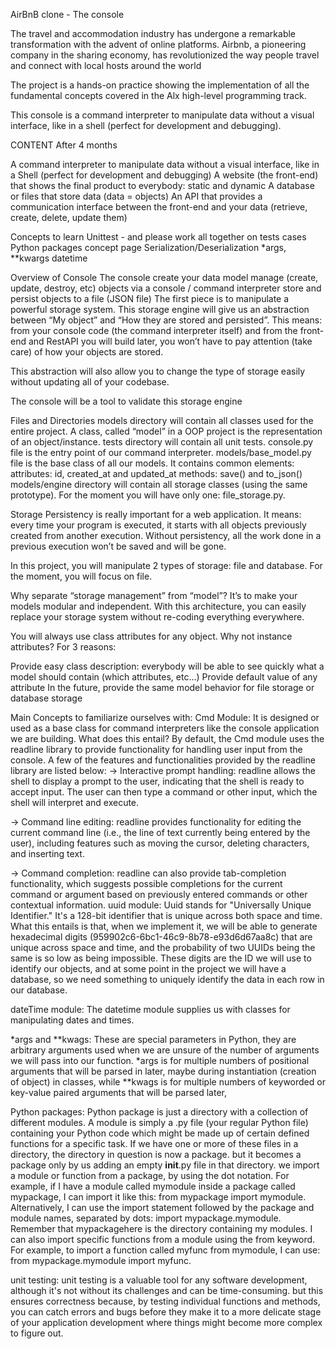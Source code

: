 AirBnB clone - The console

The travel and accommodation industry has undergone a remarkable transformation with the advent of online platforms. Airbnb, a pioneering company in the sharing economy, has revolutionized the way people travel and connect with local hosts around the world


The project is a hands-on practice showing the implementation of all the fundamental concepts covered in the Alx high-level programming track.

This console is a command interpreter to manipulate data without a visual interface, like in a shell (perfect for development and debugging).


CONTENT
After 4 months

A command interpreter to manipulate data without a visual interface, like in a Shell (perfect for development and debugging)
A website (the front-end) that shows the final product to everybody: static and dynamic
A database or files that store data (data = objects)
An API that provides a communication interface between the front-end and your data (retrieve, create, delete, update them)

Concepts to learn
Unittest - and please work all together on tests cases
Python packages concept page
Serialization/Deserialization
*args, **kwargs
datetime

Overview of  Console
The console
create your data model
manage (create, update, destroy, etc) objects via a console / command interpreter
store and persist objects to a file (JSON file)
The first piece is to manipulate a powerful storage system. This storage engine will give us an abstraction between “My object” and “How they are stored and persisted”. This means: from your console code (the command interpreter itself) and from the front-end and RestAPI you will build later, you won’t have to pay attention (take care) of how your objects are stored.

This abstraction will also allow you to change the type of storage easily without updating all of your codebase.

The console will be a tool to validate this storage engine

Files and Directories
models directory will contain all classes used for the entire project. A class, called “model” in a OOP project is the representation of an object/instance.
tests directory will contain all unit tests.
console.py file is the entry point of our command interpreter.
models/base_model.py file is the base class of all our models. It contains common elements:
attributes: id, created_at and updated_at
methods: save() and to_json()
models/engine directory will contain all storage classes (using the same prototype). For the moment you will have only one: file_storage.py.


Storage
Persistency is really important for a web application. It means: every time your program is executed, it starts with all objects previously created from another execution. Without persistency, all the work done in a previous execution won’t be saved and will be gone.

In this project, you will manipulate 2 types of storage: file and database. For the moment, you will focus on file.

Why separate “storage management” from “model”? It’s to make your models modular and independent. With this architecture, you can easily replace your storage system without re-coding everything everywhere.

You will always use class attributes for any object. Why not instance attributes? For 3 reasons:

Provide easy class description: everybody will be able to see quickly what a model should contain (which attributes, etc…)
Provide default value of any attribute
In the future, provide the same model behavior for file storage or database storage



Main Concepts to familiarize ourselves with:
Cmd Module: It is designed or used as a base class for command interpreters like the console application we are building. What does this entail? By default, the Cmd module uses the readline library to provide functionality for handling user input from the console. A few of the features and functionalities provided by the readline library are listed below:
-> Interactive prompt handling: readline allows the shell to display a prompt to the user, indicating that the shell is ready to accept input. The user can then type a command or other input, which the shell will interpret and execute.

-> Command line editing: readline provides functionality for editing the current command line (i.e., the line of text currently being entered by the user), including features such as moving the cursor, deleting characters, and inserting text.

-> Command completion: readline can also provide tab-completion functionality, which suggests possible completions for the current command or argument based on previously entered commands or other contextual information.
uuid module: Uuid stands for "Universally Unique Identifier." It's a 128-bit identifier that is unique across both space and time. What this entails is that, when we implement it, we will be able to generate hexadecimal digits (959902c6-6bc1-46c9-8b78-e93d6d67aa8c) that are unique across space and time, and the probability of two UUIDs being the same is so low as being impossible. These digits are the ID we will use to identify our objects, and at some point in the project we will have a database, so we need something to uniquely identify the data in each row in our database.

dateTime module: The datetime module supplies us with classes for manipulating dates and times.

*args and **kwags:
These are special parameters in Python, they are arbitrary arguments used when we are unsure of the number of arguments we will pass into our function. 
 *args is for multiple numbers of positional arguments that will be parsed in later, maybe during instantiation (creation of object) in classes, while **kwags is for multiple numbers of keyworded or key-value paired arguments that will be parsed later,

Python packages:
Python package is just a directory with a collection of different modules. A module is simply a .py file (your regular Python file) containing your Python code which might be made up of certain defined functions for a specific task. If we have one or more of these files in a directory, the directory in question is now a package. but it becomes a package only by us adding an empty __init__.py file in that directory.
we import a module or function from a package, by using the dot notation. For example, if I have a module called mymodule inside a package called mypackage, I can import it like this: from mypackage import mymodule. Alternatively, I can use the import statement followed by the package and module names, separated by dots: import mypackage.mymodule. Remember that mypackagehere is the directory containing my modules. I can also import specific functions from a module using the from keyword. For example, to import a function called myfunc from mymodule, I can use: from mypackage.mymodule import myfunc.

unit testing: unit testing is a valuable tool for any software development, although it's not without its challenges and can be time-consuming. but this ensures correctness because, by testing individual functions and methods, you can catch errors and bugs before they make it to a more delicate stage of your application development where things might become more complex to figure out.

